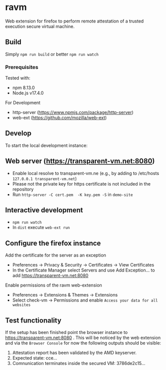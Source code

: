 # ravm 

Web extension for firefox to perform remote attestation of a trusted execution secure virtual machine. 

## Build

Simply `npm run build` or better `npm run watch` 

### Prerequisites

Tested with: 
* npm 8.13.0
* Node.js  v17.4.0

For Development 
* http-server (https://www.npmjs.com/package/http-server)
* web-ext (https://github.com/mozilla/web-ext)

## Develop

To start the local development instance:

## Web server (https://transparent-vm.net:8080)
* Enable local resolve to transparent-vm.ne (e.g., by adding to /etc/hosts `127.0.0.1 transparent-vm.net`) 
* Please not the private key for https certificate is not included in the repository 
* Run `http-server -C cert.pem  -K key.pem -S` in `demo-site`

## Interactive development 

* `npm run watch`
* In `dist` execute `web-ext run`

## Configure the firefox instance

Add the certificate for the server as an exception 
* Preferences -> Privacy & Security -> Certificates -> View Certificates
* In the Certificate Manager select Servers and use Add Exception... to add https://transparent-vm.net:8080 

Enable permissions of the ravm web-extension
* Preferences -> Extensions & Themes -> Extensions 
* Select check-vm -> Permissions and enable `Access your data for all websites` 

## Test functionality 
If the setup has been finished point the browser instance to https://transparent-vm.net:8080 . This will be noticed by the web extension and via the `Browser Console` for now the following outputs should be visible:

1. Attestation report has been validated by the AMD keyserver.
2. Expected state: cce...
3. Comnunication terminates inside the secured VM: 3786de2c15...

